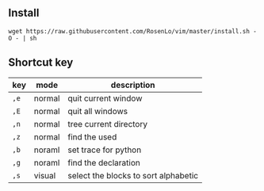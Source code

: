 ## Install
```
wget https://raw.githubusercontent.com/RosenLo/vim/master/install.sh -O - | sh
```

## Shortcut key
key | mode | description
--- | --- | ---
`,e` | normal | quit current window
`,E` | normal | quit all windows
`,n` | normal | tree current directory
`,z` | normal | find the used
`,b` | noraml | set trace for python 
`,g` | noraml | find the declaration
`,s` | visual | select the blocks to sort alphabetic